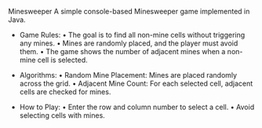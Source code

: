 Minesweeper
A simple console-based Minesweeper game implemented in Java.

* Game Rules:
• The goal is to find all non-mine cells without triggering any mines.
• Mines are randomly placed, and the player must avoid them.
• The game shows the number of adjacent mines when a non-mine cell is selected.

* Algorithms:
• Random Mine Placement: Mines are placed randomly across the grid.
• Adjacent Mine Count: For each selected cell, adjacent cells are checked for mines.

* How to Play:
• Enter the row and column number to select a cell.
• Avoid selecting cells with mines.
